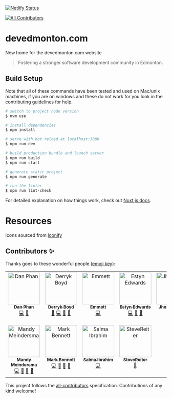[![Netlify Status](https://api.netlify.com/api/v1/badges/5f9bdcfb-7b48-46e8-a58d-dfd2b32d8ccc/deploy-status)](https://app.netlify.com/sites/dev-edmonton/deploys)

<!-- ALL-CONTRIBUTORS-BADGE:START - Do not remove or modify this section -->

[![All Contributors](https://img.shields.io/badge/all_contributors-11-orange.svg?style=flat-square)](#contributors-)

<!-- ALL-CONTRIBUTORS-BADGE:END -->

# devedmonton.com

New home for the devedmonton.com website

> Fostering a stronger software development community in Edmonton.

## Build Setup

Note that all of these commands have been tested and used on Mac/unix machines, if you are on windows and these do not work for you look in the contributing guidelines for help.

```bash
# switch to project node version
$ nvm use

# install dependencies
$ npm install

# serve with hot reload at localhost:3000
$ npm run dev

# build production bundle and launch server
$ npm run build
$ npm run start

# generate static project
$ npm run generate

# run the linter
$ npm run lint-check
```

For detailed explanation on how things work, check out [Nuxt.js docs](https://nuxtjs.org).

# Resources

Icons sourced from [Iconify](https://iconify.design/icon-sets/mdi/)

## Contributors ✨

Thanks goes to these wonderful people ([emoji key](https://allcontributors.org/docs/en/emoji-key)):

<!-- ALL-CONTRIBUTORS-LIST:START - Do not remove or modify this section -->
<!-- prettier-ignore-start -->
<!-- markdownlint-disable -->
<table>
  <tbody>
    <tr>
      <td align="center" valign="top" width="14.28%"><a href="http://djphan.github.io/home-page/"><img src="https://avatars.githubusercontent.com/u/6673572?v=4?s=100" width="100px;" alt="Dan Phan"/><br /><sub><b>Dan Phan</b></sub></a><br /><a href="https://github.com/devedmonton/DES-Website/commits?author=djphan" title="Code">💻</a> <a href="#design-djphan" title="Design">🎨</a></td>
      <td align="center" valign="top" width="14.28%"><a href="https://github.com/dboydgit"><img src="https://avatars.githubusercontent.com/u/24216368?v=4?s=100" width="100px;" alt="Derryk Boyd"/><br /><sub><b>Derryk Boyd</b></sub></a><br /><a href="#design-dboydgit" title="Design">🎨</a> <a href="https://github.com/devedmonton/DES-Website/commits?author=dboydgit" title="Code">💻</a> <a href="https://github.com/devedmonton/DES-Website/pulls?q=is%3Apr+reviewed-by%3Adboydgit" title="Reviewed Pull Requests">👀</a> <a href="#ideas-dboydgit" title="Ideas, Planning, & Feedback">🤔</a></td>
      <td align="center" valign="top" width="14.28%"><a href="https://github.com/EmmettAMartin"><img src="https://avatars.githubusercontent.com/u/109122151?v=4?s=100" width="100px;" alt="Emmett"/><br /><sub><b>Emmett</b></sub></a><br /><a href="https://github.com/devedmonton/DES-Website/commits?author=EmmettAMartin" title="Code">💻</a></td>
      <td align="center" valign="top" width="14.28%"><a href="http://www.estynedwards.com"><img src="https://avatars.githubusercontent.com/u/1813396?v=4?s=100" width="100px;" alt="Estyn Edwards"/><br /><sub><b>Estyn Edwards</b></sub></a><br /><a href="https://github.com/devedmonton/DES-Website/commits?author=Estyn" title="Code">💻</a> <a href="#design-Estyn" title="Design">🎨</a> <a href="https://github.com/devedmonton/DES-Website/commits?author=Estyn" title="Documentation">📖</a></td>
      <td align="center" valign="top" width="14.28%"><a href="https://github.com/Jhemming93"><img src="https://avatars.githubusercontent.com/u/97263089?v=4?s=100" width="100px;" alt="Jhemming93"/><br /><sub><b>Jhemming93</b></sub></a><br /><a href="#ideas-Jhemming93" title="Ideas, Planning, & Feedback">🤔</a> <a href="https://github.com/devedmonton/DES-Website/commits?author=Jhemming93" title="Code">💻</a></td>
      <td align="center" valign="top" width="14.28%"><a href="https://joshmacsween.netlify.app/"><img src="https://avatars.githubusercontent.com/u/37757951?v=4?s=100" width="100px;" alt="Josh MacSween"/><br /><sub><b>Josh MacSween</b></sub></a><br /><a href="https://github.com/devedmonton/DES-Website/commits?author=JoshMacSween" title="Code">💻</a> <a href="#design-JoshMacSween" title="Design">🎨</a></td>
      <td align="center" valign="top" width="14.28%"><a href="https://github.com/blerg-rush"><img src="https://avatars.githubusercontent.com/u/47253497?v=4?s=100" width="100px;" alt="Kelsey Gabriel"/><br /><sub><b>Kelsey Gabriel</b></sub></a><br /><a href="https://github.com/devedmonton/DES-Website/commits?author=blerg-rush" title="Code">💻</a></td>
    </tr>
    <tr>
      <td align="center" valign="top" width="14.28%"><a href="http://mandymeindersma.com/"><img src="https://avatars.githubusercontent.com/u/17459171?v=4?s=100" width="100px;" alt="Mandy Meindersma"/><br /><sub><b>Mandy Meindersma</b></sub></a><br /><a href="https://github.com/devedmonton/DES-Website/commits?author=MandyMeindersma" title="Code">💻</a> <a href="#design-MandyMeindersma" title="Design">🎨</a> <a href="https://github.com/devedmonton/DES-Website/commits?author=MandyMeindersma" title="Documentation">📖</a> <a href="https://github.com/devedmonton/DES-Website/pulls?q=is%3Apr+reviewed-by%3AMandyMeindersma" title="Reviewed Pull Requests">👀</a></td>
      <td align="center" valign="top" width="14.28%"><a href="http://burmis.ca"><img src="https://avatars.githubusercontent.com/u/61872?v=4?s=100" width="100px;" alt="Mark Bennett"/><br /><sub><b>Mark Bennett</b></sub></a><br /><a href="https://github.com/devedmonton/DES-Website/commits?author=MarkBennett" title="Code">💻</a> <a href="#design-MarkBennett" title="Design">🎨</a> <a href="https://github.com/devedmonton/DES-Website/pulls?q=is%3Apr+reviewed-by%3AMarkBennett" title="Reviewed Pull Requests">👀</a> <a href="https://github.com/devedmonton/DES-Website/commits?author=MarkBennett" title="Documentation">📖</a></td>
      <td align="center" valign="top" width="14.28%"><a href="https://github.com/salmy101"><img src="https://avatars.githubusercontent.com/u/104947398?v=4?s=100" width="100px;" alt="Salma Ibrahim"/><br /><sub><b>Salma Ibrahim</b></sub></a><br /><a href="https://github.com/devedmonton/DES-Website/commits?author=salmy101" title="Code">💻</a></td>
      <td align="center" valign="top" width="14.28%"><a href="https://github.com/SteveReiter"><img src="https://avatars.githubusercontent.com/u/8506743?v=4?s=100" width="100px;" alt="SteveReiter"/><br /><sub><b>SteveReiter</b></sub></a><br /><a href="https://github.com/devedmonton/DES-Website/commits?author=SteveReiter" title="Documentation">📖</a></td>
    </tr>
  </tbody>
</table>

<!-- markdownlint-restore -->
<!-- prettier-ignore-end -->

<!-- ALL-CONTRIBUTORS-LIST:END -->

This project follows the [all-contributors](https://github.com/all-contributors/all-contributors) specification. Contributions of any kind welcome!
